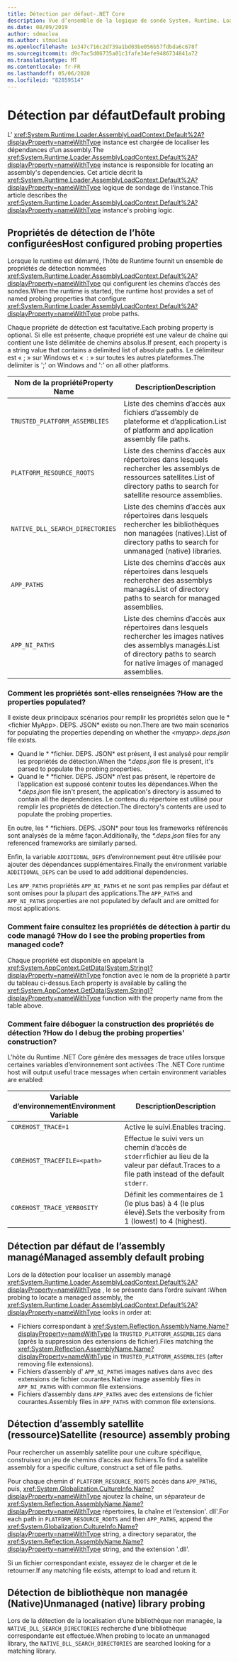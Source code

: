 ```yaml
---
title: Détection par défaut-.NET Core
description: Vue d’ensemble de la logique de sonde System. Runtime. Loader. AssemblyLoadContext. default de .NET Core pour localiser les dépendances.
ms.date: 08/09/2019
author: sdmaclea
ms.author: stmaclea
ms.openlocfilehash: 1e347c716c2d739a1bd03be056b57fdbda6c678f
ms.sourcegitcommit: d9c7ac5d06735a01c1fafe34efe9486734841a72
ms.translationtype: MT
ms.contentlocale: fr-FR
ms.lasthandoff: 05/06/2020
ms.locfileid: "82859514"
---
```

# <a name="default-probing"></a><span data-ttu-id="61c68-103">Détection par défaut</span><span class="sxs-lookup"><span data-stu-id="61c68-103">Default probing</span></span>

<span data-ttu-id="61c68-104">L' <xref:System.Runtime.Loader.AssemblyLoadContext.Default%2A?displayProperty=nameWithType> instance est chargée de localiser les dépendances d’un assembly.</span><span class="sxs-lookup"><span data-stu-id="61c68-104">The <xref:System.Runtime.Loader.AssemblyLoadContext.Default%2A?displayProperty=nameWithType> instance is responsible for locating an assembly's dependencies.</span></span> <span data-ttu-id="61c68-105">Cet article décrit la <xref:System.Runtime.Loader.AssemblyLoadContext.Default%2A?displayProperty=nameWithType> logique de sondage de l’instance.</span><span class="sxs-lookup"><span data-stu-id="61c68-105">This article describes the <xref:System.Runtime.Loader.AssemblyLoadContext.Default%2A?displayProperty=nameWithType> instance's probing logic.</span></span>

## <a name="host-configured-probing-properties"></a><span data-ttu-id="61c68-106">Propriétés de détection de l’hôte configurées</span><span class="sxs-lookup"><span data-stu-id="61c68-106">Host configured probing properties</span></span>

<span data-ttu-id="61c68-107">Lorsque le runtime est démarré, l’hôte de Runtime fournit un ensemble de propriétés de détection nommées <xref:System.Runtime.Loader.AssemblyLoadContext.Default%2A?displayProperty=nameWithType> qui configurent les chemins d’accès des sondes.</span><span class="sxs-lookup"><span data-stu-id="61c68-107">When the runtime is started, the runtime host provides a set of named probing properties that configure <xref:System.Runtime.Loader.AssemblyLoadContext.Default%2A?displayProperty=nameWithType> probe paths.</span></span>

<span data-ttu-id="61c68-108">Chaque propriété de détection est facultative.</span><span class="sxs-lookup"><span data-stu-id="61c68-108">Each probing property is optional.</span></span> <span data-ttu-id="61c68-109">Si elle est présente, chaque propriété est une valeur de chaîne qui contient une liste délimitée de chemins absolus.</span><span class="sxs-lookup"><span data-stu-id="61c68-109">If present, each property is a string value that contains a delimited list of absolute paths.</span></span> <span data-ttu-id="61c68-110">Le délimiteur est « ; » sur Windows et «  : » sur toutes les autres plateformes.</span><span class="sxs-lookup"><span data-stu-id="61c68-110">The delimiter is ';' on Windows and ':' on all other platforms.</span></span>

|<span data-ttu-id="61c68-111">Nom de la propriété</span><span class="sxs-lookup"><span data-stu-id="61c68-111">Property Name</span></span>                 |<span data-ttu-id="61c68-112">Description</span><span class="sxs-lookup"><span data-stu-id="61c68-112">Description</span></span>  |
|------------------------------|---------|
|`TRUSTED_PLATFORM_ASSEMBLIES`   | <span data-ttu-id="61c68-113">Liste des chemins d’accès aux fichiers d’assembly de plateforme et d’application.</span><span class="sxs-lookup"><span data-stu-id="61c68-113">List of platform and application assembly file paths.</span></span> |
|`PLATFORM_RESOURCE_ROOTS`       | <span data-ttu-id="61c68-114">Liste des chemins d’accès aux répertoires dans lesquels rechercher les assemblys de ressources satellites.</span><span class="sxs-lookup"><span data-stu-id="61c68-114">List of directory paths to search for satellite resource assemblies.</span></span> |
|`NATIVE_DLL_SEARCH_DIRECTORIES` | <span data-ttu-id="61c68-115">Liste des chemins d’accès aux répertoires dans lesquels rechercher les bibliothèques non managées (natives).</span><span class="sxs-lookup"><span data-stu-id="61c68-115">List of directory paths to search for unmanaged (native) libraries.</span></span>        |
|`APP_PATHS`                     | <span data-ttu-id="61c68-116">Liste des chemins d’accès aux répertoires dans lesquels rechercher des assemblys managés.</span><span class="sxs-lookup"><span data-stu-id="61c68-116">List of directory paths to search for managed assemblies.</span></span> |
|`APP_NI_PATHS`                  | <span data-ttu-id="61c68-117">Liste des chemins d’accès aux répertoires dans lesquels rechercher les images natives des assemblys managés.</span><span class="sxs-lookup"><span data-stu-id="61c68-117">List of directory paths to search for native images of managed assemblies.</span></span> |

### <a name="how-are-the-properties-populated"></a><span data-ttu-id="61c68-118">Comment les propriétés sont-elles renseignées ?</span><span class="sxs-lookup"><span data-stu-id="61c68-118">How are the properties populated?</span></span>

<span data-ttu-id="61c68-119">Il existe deux principaux scénarios pour remplir les propriétés selon que le \* \<fichier MyApp>. DEPS. JSON\* existe ou non.</span><span class="sxs-lookup"><span data-stu-id="61c68-119">There are two main scenarios for populating the properties depending on whether the *\<myapp>.deps.json* file exists.</span></span>

- <span data-ttu-id="61c68-120">Quand le \* \*fichier. DEPS. JSON\* est présent, il est analysé pour remplir les propriétés de détection.</span><span class="sxs-lookup"><span data-stu-id="61c68-120">When the *\*.deps.json* file is present, it's parsed to populate the probing properties.</span></span>
- <span data-ttu-id="61c68-121">Quand le \* \*fichier. DEPS. JSON\* n’est pas présent, le répertoire de l’application est supposé contenir toutes les dépendances.</span><span class="sxs-lookup"><span data-stu-id="61c68-121">When the *\*.deps.json* file isn't present, the application's directory is assumed to contain all the dependencies.</span></span> <span data-ttu-id="61c68-122">Le contenu du répertoire est utilisé pour remplir les propriétés de détection.</span><span class="sxs-lookup"><span data-stu-id="61c68-122">The directory's contents are used to populate the probing properties.</span></span>

<span data-ttu-id="61c68-123">En outre, les \* \*fichiers. DEPS. JSON\* pour tous les frameworks référencés sont analysés de la même façon.</span><span class="sxs-lookup"><span data-stu-id="61c68-123">Additionally, the *\*.deps.json* files for any referenced frameworks are similarly parsed.</span></span>

<span data-ttu-id="61c68-124">Enfin, la variable `ADDITIONAL_DEPS` d’environnement peut être utilisée pour ajouter des dépendances supplémentaires.</span><span class="sxs-lookup"><span data-stu-id="61c68-124">Finally the environment variable `ADDITIONAL_DEPS` can be used to add additional dependencies.</span></span>

<span data-ttu-id="61c68-125">Les `APP_PATHS` propriétés `APP_NI_PATHS` et ne sont pas remplies par défaut et sont omises pour la plupart des applications.</span><span class="sxs-lookup"><span data-stu-id="61c68-125">The `APP_PATHS` and `APP_NI_PATHS` properties are not populated by default and are omitted for most applications.</span></span>

### <a name="how-do-i-see-the-probing-properties-from-managed-code"></a><span data-ttu-id="61c68-126">Comment faire consultez les propriétés de détection à partir du code managé ?</span><span class="sxs-lookup"><span data-stu-id="61c68-126">How do I see the probing properties from managed code?</span></span>

<span data-ttu-id="61c68-127">Chaque propriété est disponible en appelant la <xref:System.AppContext.GetData(System.String)?displayProperty=nameWithType> fonction avec le nom de la propriété à partir du tableau ci-dessus.</span><span class="sxs-lookup"><span data-stu-id="61c68-127">Each property is available by calling the <xref:System.AppContext.GetData(System.String)?displayProperty=nameWithType> function with the property name from the table above.</span></span>

### <a name="how-do-i-debug-the-probing-properties-construction"></a><span data-ttu-id="61c68-128">Comment faire déboguer la construction des propriétés de détection ?</span><span class="sxs-lookup"><span data-stu-id="61c68-128">How do I debug the probing properties' construction?</span></span>

<span data-ttu-id="61c68-129">L’hôte du Runtime .NET Core génère des messages de trace utiles lorsque certaines variables d’environnement sont activées :</span><span class="sxs-lookup"><span data-stu-id="61c68-129">The .NET Core runtime host will output useful trace messages when certain environment variables are enabled:</span></span>

|<span data-ttu-id="61c68-130">Variable d’environnement</span><span class="sxs-lookup"><span data-stu-id="61c68-130">Environment Variable</span></span>        |<span data-ttu-id="61c68-131">Description</span><span class="sxs-lookup"><span data-stu-id="61c68-131">Description</span></span>  |
|----------------------------|---------|
|`COREHOST_TRACE=1`          |<span data-ttu-id="61c68-132">Active le suivi.</span><span class="sxs-lookup"><span data-stu-id="61c68-132">Enables tracing.</span></span>|
|`COREHOST_TRACEFILE=<path>` |<span data-ttu-id="61c68-133">Effectue le suivi vers un chemin d’accès de `stderr`fichier au lieu de la valeur par défaut.</span><span class="sxs-lookup"><span data-stu-id="61c68-133">Traces to a file path instead of the default `stderr`.</span></span>|
|`COREHOST_TRACE_VERBOSITY`  |<span data-ttu-id="61c68-134">Définit les commentaires de 1 (le plus bas) à 4 (le plus élevé).</span><span class="sxs-lookup"><span data-stu-id="61c68-134">Sets the verbosity from 1 (lowest) to 4 (highest).</span></span>|

## <a name="managed-assembly-default-probing"></a><span data-ttu-id="61c68-135">Détection par défaut de l’assembly managé</span><span class="sxs-lookup"><span data-stu-id="61c68-135">Managed assembly default probing</span></span>

<span data-ttu-id="61c68-136">Lors de la détection pour localiser un assembly managé <xref:System.Runtime.Loader.AssemblyLoadContext.Default%2A?displayProperty=nameWithType> , le se présente dans l’ordre suivant :</span><span class="sxs-lookup"><span data-stu-id="61c68-136">When probing to locate a managed assembly, the <xref:System.Runtime.Loader.AssemblyLoadContext.Default%2A?displayProperty=nameWithType> looks in order at:</span></span>

- <span data-ttu-id="61c68-137">Fichiers correspondant à <xref:System.Reflection.AssemblyName.Name?displayProperty=nameWithType> la `TRUSTED_PLATFORM_ASSEMBLIES` dans (après la suppression des extensions de fichier).</span><span class="sxs-lookup"><span data-stu-id="61c68-137">Files matching the <xref:System.Reflection.AssemblyName.Name?displayProperty=nameWithType> in `TRUSTED_PLATFORM_ASSEMBLIES` (after removing file extensions).</span></span>
- <span data-ttu-id="61c68-138">Fichiers d’assembly d' `APP_NI_PATHS` images natives dans avec des extensions de fichier courantes.</span><span class="sxs-lookup"><span data-stu-id="61c68-138">Native image assembly files in `APP_NI_PATHS` with common file extensions.</span></span>
- <span data-ttu-id="61c68-139">Fichiers d’assembly dans `APP_PATHS` avec des extensions de fichier courantes.</span><span class="sxs-lookup"><span data-stu-id="61c68-139">Assembly files in `APP_PATHS` with common file extensions.</span></span>

## <a name="satellite-resource-assembly-probing"></a><span data-ttu-id="61c68-140">Détection d’assembly satellite (ressource)</span><span class="sxs-lookup"><span data-stu-id="61c68-140">Satellite (resource) assembly probing</span></span>

<span data-ttu-id="61c68-141">Pour rechercher un assembly satellite pour une culture spécifique, construisez un jeu de chemins d’accès aux fichiers.</span><span class="sxs-lookup"><span data-stu-id="61c68-141">To find a satellite assembly for a specific culture, construct a set of file paths.</span></span>

<span data-ttu-id="61c68-142">Pour chaque chemin d' `PLATFORM_RESOURCE_ROOTS` accès dans `APP_PATHS`, puis, <xref:System.Globalization.CultureInfo.Name?displayProperty=nameWithType> ajoutez la chaîne, un séparateur de <xref:System.Reflection.AssemblyName.Name?displayProperty=nameWithType> répertoires, la chaîne et l’extension'. dll'.</span><span class="sxs-lookup"><span data-stu-id="61c68-142">For each path in `PLATFORM_RESOURCE_ROOTS` and then `APP_PATHS`, append the <xref:System.Globalization.CultureInfo.Name?displayProperty=nameWithType> string, a directory separator, the <xref:System.Reflection.AssemblyName.Name?displayProperty=nameWithType> string, and the extension '.dll'.</span></span>

<span data-ttu-id="61c68-143">Si un fichier correspondant existe, essayez de le charger et de le retourner.</span><span class="sxs-lookup"><span data-stu-id="61c68-143">If any matching file exists, attempt to load and return it.</span></span>

## <a name="unmanaged-native-library-probing"></a><span data-ttu-id="61c68-144">Détection de bibliothèque non managée (Native)</span><span class="sxs-lookup"><span data-stu-id="61c68-144">Unmanaged (native) library probing</span></span>

<span data-ttu-id="61c68-145">Lors de la détection de la localisation d’une bibliothèque non managée, la `NATIVE_DLL_SEARCH_DIRECTORIES` recherche d’une bibliothèque correspondante est effectuée.</span><span class="sxs-lookup"><span data-stu-id="61c68-145">When probing to locate an unmanaged library, the `NATIVE_DLL_SEARCH_DIRECTORIES` are searched looking for a matching library.</span></span>
